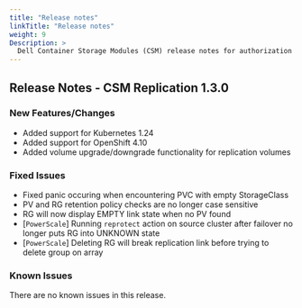 ```yaml
---
title: "Release notes"
linkTitle: "Release notes"
weight: 9
Description: >
  Dell Container Storage Modules (CSM) release notes for authorization
---
```


## Release Notes - CSM Replication 1.3.0

### New Features/Changes
- Added support for Kubernetes 1.24
- Added support for OpenShift 4.10
- Added volume upgrade/downgrade functionality for replication volumes


### Fixed Issues
- Fixed panic occuring when encountering PVC with empty StorageClass
- PV and RG retention policy checks are no longer case sensitive
- RG will now display EMPTY link state when no PV found
- [`PowerScale`] Running `reprotect` action on source cluster after failover no longer puts RG into UNKNOWN state
- [`PowerScale`] Deleting RG will break replication link before trying to delete group on array

### Known Issues

There are no known issues in this release.
